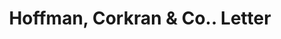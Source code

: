 ---
doi: 10.7916/D89C88J4
date_other: '1900'
date_other_textual: 1900-1909
form: correspondence
genre:
- Letters (correspondence)
name:
- Hoffman, Corkran & Co.
object_in_context_url: https://biggert.cul.columbia.edu/items/view/ave_biggert_01409
subject_hierarchical_geographic:
- Philadelphia, Pennsylvania, United States
subject_name:
- Hoffman, Corkran & Co.
title: Hoffman, Corkran & Co.. Letter
sort_title: Hoffman, Corkran & Co.. Letter
call_number: ave_biggert_01409
coordinates:
- 40.00944444444445,-75.13333333333334
pid: ave_biggert_01409
identifiers: ave_biggert_01409
thumbnail: https://derivativo-1.library.columbia.edu/iiif/2/ldpd:344748/full/!256,256/0/native.jpg
permalink: "/biggert/ave_biggert_01409/"
layout: iiif-image-page
---